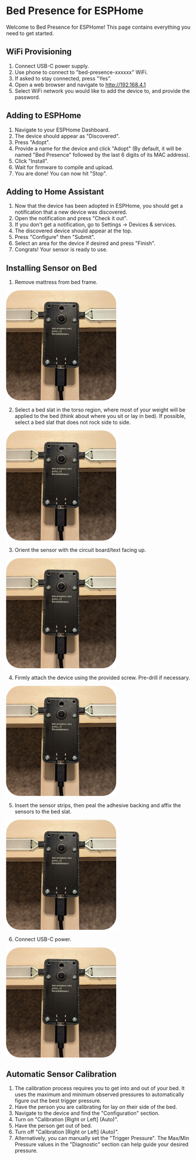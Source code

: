 # Bed Presence for ESPHome

Welcome to Bed Presence for ESPHome! This page contains everything you need to get started.

## WiFi Provisioning

1. Connect USB-C power supply.
2. Use phone to connect to "bed-presence-xxxxxx" WiFi.
3. If asked to stay connected, press "Yes".
4. Open a web browser and navigate to http://192.168.4.1
5. Select WiFi network you would like to add the device to, and provide the password.

## Adding to ESPHome

1. Navigate to your ESPHome Dashboard.
2. The device should appear as "Discovered".
3. Press "Adopt".
4. Provide a name for the device and click "Adopt" (By default, it will be named "Bed Presence" followed by the last 6 digits of its MAC address).
5. Click "Install".
6. Wait for firmware to compile and upload.
7. You are done! You can now hit "Stop".

## Adding to Home Assistant

1. Now that the device has been adopted in ESPHome, you should get a notification that a new device was discovered.
2. Open the notification and press "Check it out".
3. If you don't get a notification, go to Settings -> Devices & services.
4. The discovered device should appear at the top.
5. Press "Configure" then "Submit".
6. Select an area for the device if desired and press "Finish".
7. Congrats! Your sensor is ready to use.

## Installing Sensor on Bed

1. Remove mattress from bed frame.

  <img src="/assets/images/bed-presence.png" width="300">

2. Select a bed slat in the torso region, where most of your weight will be applied to the bed (think about where you sit or lay in bed). If possible, select a bed slat that does not rock side to side.

  <img src="/assets/images/bed-presence.png" width="300">

3. Orient the sensor with the circuit board/text facing up.

  <img src="/assets/images/bed-presence.png" width="300">

4. Firmly attach the device using the provided screw. Pre-drill if necessary.

  <img src="/assets/images/bed-presence.png" width="300">

5. Insert the sensor strips, then peal the adhesive backing and affix the sensors to the bed slat.

  <img src="/assets/images/bed-presence.png" width="300">

6. Connect USB-C power.

  <img src="/assets/images/bed-presence.png" width="300">

## Automatic Sensor Calibration

1. The calibration process requires you to get into and out of your bed. It uses the maximum and minimum observed pressures to automatically figure out the best trigger pressure.
2. Have the person you are calibrating for lay on their side of the bed.
3. Navigate to the device and find the "Configuration" section.
4. Turn on "Calibration \[Right or Left\] (Auto)".
5. Have the person get out of bed.
6. Turn off "Calibration \[Right or Left\] (Auto)".
7. Alternatively, you can manually set the "Trigger Pressure". The Max/Min Pressure values in the "Diagnostic" section can help guide your desired pressure.
